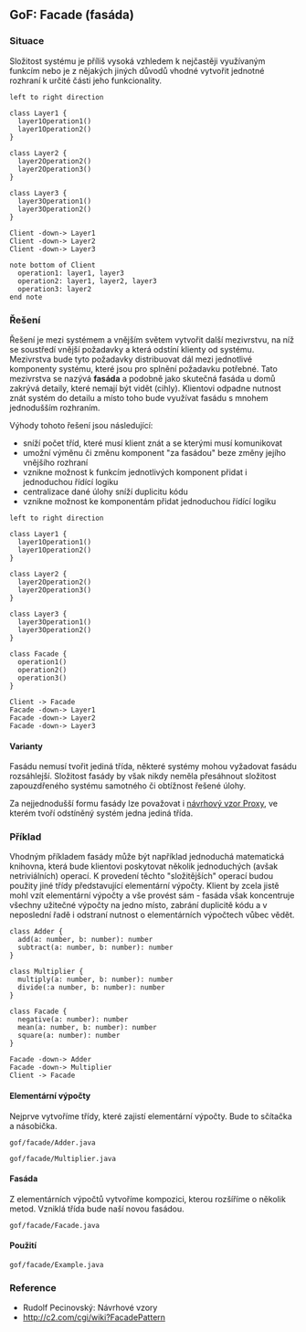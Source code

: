 ## GoF: Facade (fasáda)

### Situace

Složitost systému je příliš vysoká vzhledem k nejčastěji využívaným funkcím nebo je z nějakých jiných důvodů vhodné vytvořit jednotné rozhraní k určité části jeho funkcionality.

```uml:class
left to right direction

class Layer1 {
  layer1Operation1()
  layer1Operation2()
}

class Layer2 {
  layer2Operation2()
  layer2Operation3()
}

class Layer3 {
  layer3Operation1()
  layer3Operation2()
}

Client -down-> Layer1
Client -down-> Layer2
Client -down-> Layer3

note bottom of Client
  operation1: layer1, layer3
  operation2: layer1, layer2, layer3
  operation3: layer2
end note
```

### Řešení

Řešení je mezi systémem a vnějším světem vytvořit další mezivrstvu, na níž se soustředí vnější požadavky a která odstíní klienty od systému. Mezivrstva bude tyto požadavky distribuovat dál mezi jednotlivé komponenty systému, které jsou pro splnění požadavku potřebné. Tato mezivrstva se nazývá **fasáda** a podobně jako skutečná fasáda u domů zakrývá detaily, které nemají být vidět (cihly). Klientovi odpadne nutnost znát systém do detailu a místo toho bude využívat fasádu s mnohem jednodušším rozhraním.

Výhody tohoto řešení jsou následující:

- sníží počet tříd, které musí klient znát a se kterými musí komunikovat
- umožní výměnu či změnu komponent "za fasádou" beze změny jejího vnějšího rozhraní
- vznikne možnost k funkcím jednotlivých komponent přidat i jednoduchou řídící logiku
- centralizace dané úlohy sníží duplicitu kódu
- vznikne možnost ke komponentám přidat jednoduchou řídící logiku

```uml:class
left to right direction

class Layer1 {
  layer1Operation1()
  layer1Operation2()
}

class Layer2 {
  layer2Operation2()
  layer2Operation3()
}

class Layer3 {
  layer3Operation1()
  layer3Operation2()
}

class Facade {
  operation1()
  operation2()
  operation3()
}

Client -> Facade
Facade -down-> Layer1
Facade -down-> Layer2
Facade -down-> Layer3
```

#### Varianty

Fasádu nemusí tvořit jediná třída, některé systémy mohou vyžadovat fasádu rozsáhlejší. Složitost fasády by však nikdy neměla přesáhnout složitost zapouzdřeného systému samotného či obtížnost řešené úlohy.

Za nejjednodušší formu fasády lze považovat i [návrhový vzor Proxy](wiki/proxy), ve kterém tvoří odstíněný systém jedna jediná třída.

### Příklad

Vhodným příkladem fasády může být například jednoduchá matematická knihovna, která bude klientovi poskytovat několik jednoduchých (avšak netriviálních) operací. K provedení těchto "složitějších" operací budou použity jiné třídy představující elementární výpočty. Klient by zcela jistě mohl vzít elementární výpočty a vše provést sám - fasáda však koncentruje všechny užitečné výpočty na jedno místo, zabrání duplicitě kódu a v neposlední řadě i odstraní nutnost o elementárních výpočtech vůbec vědět.

```uml:class
class Adder {
  add(a: number, b: number): number
  subtract(a: number, b: number): number
}

class Multiplier {
  multiply(a: number, b: number): number
  divide(:a number, b: number): number
}

class Facade {
  negative(a: number): number
  mean(a: number, b: number): number
  square(a: number): number
}

Facade -down-> Adder
Facade -down-> Multiplier
Client -> Facade
```

#### Elementární výpočty

Nejprve vytvoříme třídy, které zajistí elementární výpočty. Bude to sčítačka a násobička.

```include:java
gof/facade/Adder.java
```

```include:java
gof/facade/Multiplier.java
```

#### Fasáda

Z elementárních výpočtů vytvoříme kompozici, kterou rozšíříme o několik metod. Vzniklá třída bude naší novou fasádou.

```include:java
gof/facade/Facade.java
```

#### Použití

```include:java
gof/facade/Example.java
```

### Reference

- Rudolf Pecinovský: Návrhové vzory
- http://c2.com/cgi/wiki?FacadePattern